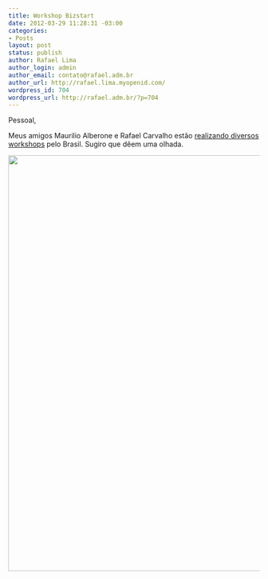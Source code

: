 ```yaml
---
title: Workshop Bizstart
date: 2012-03-29 11:28:31 -03:00
categories:
- Posts
layout: post
status: publish
author: Rafael Lima
author_login: admin
author_email: contato@rafael.adm.br
author_url: http://rafael.lima.myopenid.com/
wordpress_id: 704
wordpress_url: http://rafael.adm.br/?p=704
---
```


Pessoal,

Meus amigos Maurilio Alberone e Rafael Carvalho est&atilde;o <a href="http://bizstart.com.br/workshop">realizando diversos workshops</a> pelo Brasil. Sugiro que d&ecirc;em uma olhada.

<a href="http://rafael.adm.br/wp-content/uploads/2012/03/email_mkt_bizstart_20120326.png"><img src="http://rafael.adm.br/wp-content/uploads/2012/03/email_mkt_bizstart_20120326.png" alt="" title="email_mkt_bizstart_20120326" width="600" height="832" class="aligncenter size-full wp-image-705" /></a>
